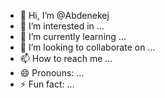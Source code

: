 - 👋 Hi, I’m @Abdenekej
- 👀 I’m interested in ...
- 🌱 I’m currently learning ...
- 💞️ I’m looking to collaborate on ...
- 📫 How to reach me ...
- 😄 Pronouns: ...
- ⚡ Fun fact: ...

<!---
Abdenekej/Abdenekej is a ✨ special ✨ repository because its `README.md` (this file) appears on your GitHub profile.
You can click the Preview link to take a look at your changes.
--->
